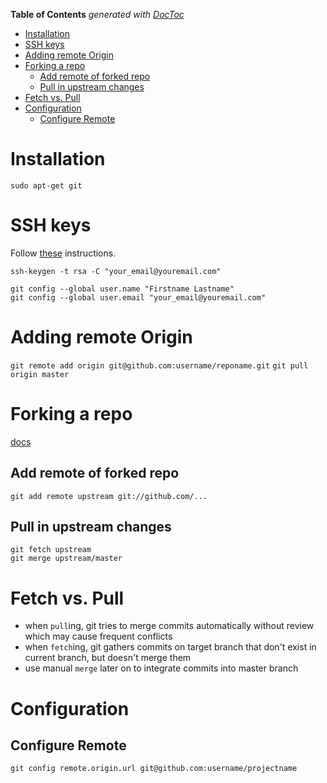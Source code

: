 **Table of Contents**  *generated with [DocToc](http://doctoc.herokuapp.com/)*

- [Installation](#installation)
- [SSH keys](#ssh-keys)
- [Adding remote Origin](#adding-remote-origin)
- [Forking a repo](#forking-a-repo)
	- [Add remote of forked repo](#add-remote-of-forked-repo)
	- [Pull in upstream changes](#pull-in-upstream-changes)
- [Fetch vs. Pull](#fetch-vs-pull)
- [Configuration](#configuration)
	- [Configure Remote](#configure-remote)

# Installation
    sudo apt-get git

# SSH keys

Follow [these](http://help.github.com/mac-set-up-git/) instructions.

    ssh-keygen -t rsa -C "your_email@youremail.com"

    git config --global user.name "Firstname Lastname"
    git config --global user.email "your_email@youremail.com"

# Adding remote Origin

`git remote add origin git@github.com:username/reponame.git`
`git pull origin master`

# Forking a repo

[docs](http://help.github.com/fork-a-repo/)

## Add remote of forked repo

    git add remote upstream git://github.com/...

## Pull in upstream changes
    git fetch upstream
    git merge upstream/master

# Fetch vs. Pull

- when `pull`ing, git tries to merge commits automatically without review which may cause frequent conflicts
- when `fetch`ing, git gathers commits on target branch that don't exist in current branch, but doesn't merge them
- use manual `merge` later on to integrate commits into master branch

# Configuration

## Configure Remote
    
    git config remote.origin.url git@github.com:username/projectname
